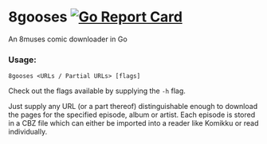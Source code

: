 # 8gooses [![Go Report Card](https://goreportcard.com/badge/github.com/lavafroth/8gooses)](https://goreportcard.com/report/github.com/lavafroth/8gooses)
An 8muses comic downloader in Go

### Usage:

```
8gooses <URLs / Partial URLs> [flags]
```

Check out the flags available by supplying the `-h` flag.

Just supply any URL (or a part thereof) distinguishable enough to
download the pages for the specified episode, album or artist. Each
episode is stored in a CBZ file which can either be imported into a
reader like Komikku or read individually.
